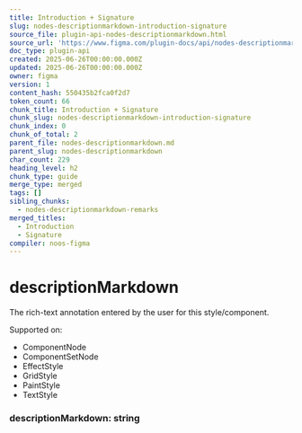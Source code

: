 ```yaml
---
title: Introduction + Signature
slug: nodes-descriptionmarkdown-introduction-signature
source_file: plugin-api-nodes-descriptionmarkdown.html
source_url: 'https://www.figma.com/plugin-docs/api/nodes-descriptionmarkdown/'
doc_type: plugin-api
created: 2025-06-26T00:00:00.000Z
updated: 2025-06-26T00:00:00.000Z
owner: figma
version: 1
content_hash: 550435b2fca0f2d7
token_count: 66
chunk_title: Introduction + Signature
chunk_slug: nodes-descriptionmarkdown-introduction-signature
chunk_index: 0
chunk_of_total: 2
parent_file: nodes-descriptionmarkdown.md
parent_slug: nodes-descriptionmarkdown
char_count: 229
heading_level: h2
chunk_type: guide
merge_type: merged
tags: []
sibling_chunks:
  - nodes-descriptionmarkdown-remarks
merged_titles:
  - Introduction
  - Signature
compiler: noos-figma
---
```


# descriptionMarkdown

The rich-text annotation entered by the user for this style/component.

 Supported on:

- ComponentNode
- ComponentSetNode
- EffectStyle
- GridStyle
- PaintStyle
- TextStyle

### descriptionMarkdown: string
